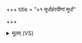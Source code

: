 +++
title = "०१ मूर्धाहंरयीणां मूर्धा"

+++
<details><summary>मूलम् (VS)</summary>

मू॒र्धाहंर॑यी॒णां मू॒र्धा स॑मा॒नानां॑ भूयासम् ॥
</details>
